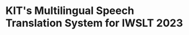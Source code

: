 # KIT's Multilingual Speech Translation System for IWSLT 2023

[//]: # (## MT System)

[//]: # (The implementation is based on the following repos:)

[//]: # (* [DeltaLM]&#40;https://github.com/microsoft/unilm/tree/master/deltalm&#41; by [Ma et al., &#40;2021&#41;]&#40;https://arxiv.org/pdf/2106.13736.pdf&#41;)

[//]: # (* [adaptive-knn-mt]&#40;https://github.com/zhengxxn/adaptive-knn-mt&#41; by [Zheng et al., &#40;2021&#41;]&#40;https://arxiv.org/pdf/2105.13022.pdf&#41;)

[//]: # (* [hyperadapters]&#40;https://github.com/cbaziotis/fairseq/tree/hyperadapters/examples/adapters&#41; by [Baziotis et al., &#40;2022&#41;]&#40;https://arxiv.org/pdf/2205.10835.pdf&#41;)

[//]: # (### Data)

[//]: # ()
[//]: # ()
[//]: # (### Baseline)

[//]: # ()
[//]: # (### Adapters)

[//]: # ()
[//]: # (### kNN-MT)

[//]: # ()
[//]: # (## End-to-End Speech Translation System)
